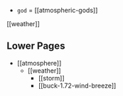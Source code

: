 + `god` = [[atmospheric-gods]]


[[weather]]


## Lower Pages
- [[atmosphere]]
	- [[weather]]
		- [[storm]]
		- [[buck-1.72-wind-breeze]]